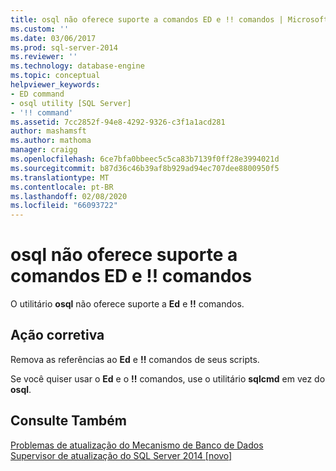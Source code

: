 ```yaml
---
title: osql não oferece suporte a comandos ED e !! comandos | Microsoft Docs
ms.custom: ''
ms.date: 03/06/2017
ms.prod: sql-server-2014
ms.reviewer: ''
ms.technology: database-engine
ms.topic: conceptual
helpviewer_keywords:
- ED command
- osql utility [SQL Server]
- '!! command'
ms.assetid: 7cc2852f-94e8-4292-9326-c3f1a1acd281
author: mashamsft
ms.author: mathoma
manager: craigg
ms.openlocfilehash: 6ce7bfa0bbeec5c5ca83b7139f0ff28e3994021d
ms.sourcegitcommit: b87d36c46b39af8b929ad94ec707dee8800950f5
ms.translationtype: MT
ms.contentlocale: pt-BR
ms.lasthandoff: 02/08/2020
ms.locfileid: "66093722"
---
```

# <a name="osql-no-longer-supports-the-ed-and--commands"></a>osql não oferece suporte a comandos ED e !! comandos
  O utilitário **osql** não oferece suporte a **Ed** e **!!** comandos.  
  
## <a name="corrective-action"></a>Ação corretiva  
 Remova as referências ao **Ed** e **!!** comandos de seus scripts.  
  
 Se você quiser usar o **Ed** e o **!!** comandos, use o utilitário **sqlcmd** em vez do **osql**.  
  
## <a name="see-also"></a>Consulte Também  
 [Problemas de atualização do Mecanismo de Banco de Dados](../../../2014/sql-server/install/database-engine-upgrade-issues.md)   
 [Supervisor de atualização do SQL Server 2014 &#91;novo&#93;](sql-server-2014-upgrade-advisor.md)  
  
  
